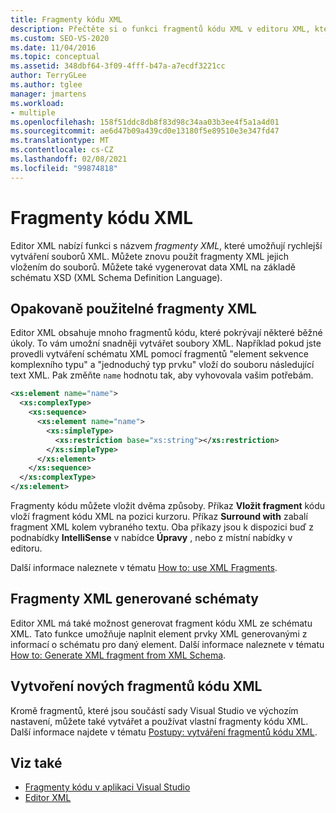 ```yaml
---
title: Fragmenty kódu XML
description: Přečtěte si o funkci fragmentů kódu XML v editoru XML, která umožňuje rychleji vytvářet soubory XML pomocí fragmentů XML a jejich vložení do souborů.
ms.custom: SEO-VS-2020
ms.date: 11/04/2016
ms.topic: conceptual
ms.assetid: 348dbf64-3f09-4fff-b47a-a7ecdf3221cc
author: TerryGLee
ms.author: tglee
manager: jmartens
ms.workload:
- multiple
ms.openlocfilehash: 158f51ddc8db8f83d98c34aa03b3ee4f5a1a4d01
ms.sourcegitcommit: ae6d47b09a439cd0e13180f5e89510e3e347fd47
ms.translationtype: MT
ms.contentlocale: cs-CZ
ms.lasthandoff: 02/08/2021
ms.locfileid: "99874818"
---
```

# <a name="xml-snippets"></a>Fragmenty kódu XML

Editor XML nabízí funkci s názvem *fragmenty XML*, které umožňují rychlejší vytváření souborů XML. Můžete znovu použít fragmenty XML jejich vložením do souborů. Můžete také vygenerovat data XML na základě schématu XSD (XML Schema Definition Language).

## <a name="reusable-xml-snippets"></a>Opakovaně použitelné fragmenty XML

Editor XML obsahuje mnoho fragmentů kódu, které pokrývají některé běžné úkoly. To vám umožní snadněji vytvářet soubory XML. Například pokud jste provedli vytváření schématu XML pomocí fragmentů "element sekvence komplexního typu" a "jednoduchý typ prvku" vloží do souboru následující text XML. Pak změňte `name` hodnotu tak, aby vyhovovala vašim potřebám.

```xml
<xs:element name="name">
  <xs:complexType>
    <xs:sequence>
      <xs:element name="name">
        <xs:simpleType>
          <xs:restriction base="xs:string"></xs:restriction>
        </xs:simpleType>
      </xs:element>
    </xs:sequence>
  </xs:complexType>
</xs:element>
```

Fragmenty kódu můžete vložit dvěma způsoby. Příkaz **Vložit fragment** kódu vloží fragment kódu XML na pozici kurzoru. Příkaz **Surround with** zabalí fragment XML kolem vybraného textu. Oba příkazy jsou k dispozici buď z podnabídky **IntelliSense** v nabídce **Úpravy** , nebo z místní nabídky v editoru.

Další informace naleznete v tématu [How to: use XML Fragments](../xml-tools/how-to-use-xml-snippets.md).

## <a name="schema-generated-xml-snippets"></a>Fragmenty XML generované schématy

Editor XML má také možnost generovat fragment kódu XML ze schématu XML. Tato funkce umožňuje naplnit element prvky XML generovanými z informací o schématu pro daný element. Další informace naleznete v tématu [How to: Generate XML fragment from XML Schema](../xml-tools/how-to-generate-an-xml-snippet-from-an-xml-schema.md).

## <a name="create-new-xml-snippets"></a>Vytvoření nových fragmentů kódu XML

Kromě fragmentů, které jsou součástí sady Visual Studio ve výchozím nastavení, můžete také vytvářet a používat vlastní fragmenty kódu XML. Další informace najdete v tématu [Postupy: vytváření fragmentů kódu XML](../xml-tools/how-to-create-xml-snippets.md).

## <a name="see-also"></a>Viz také

- [Fragmenty kódu v aplikaci Visual Studio](../ide/code-snippets.md)
- [Editor XML](../xml-tools/xml-editor.md)
